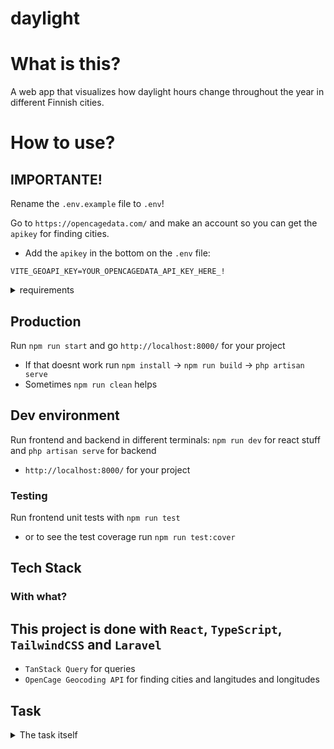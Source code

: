 # daylight

# What is this?

A web app that visualizes how daylight hours change throughout the year in different Finnish cities.

# How to use?

## IMPORTANTE!

Rename the `.env.example` file to `.env`!

Go to `https://opencagedata.com/` and make an account so you can get the `apikey` for finding cities.

-   Add the `apikey` in the bottom on the `.env` file:

```.env
VITE_GEOAPI_KEY=YOUR_OPENCAGEDATA_API_KEY_HERE_!
```

<details>
	<summary>requirements</summary>

### Make sure you have PHP, Composer and Laravel installed

-   `/bin/bash -c "$(curl -fsSL https://php.new/install/mac/8.4)"` to install

### Also have Node.js installed

-   https://nodejs.org/en/download

</details>

## Production

Run `npm run start` and go `http://localhost:8000/` for your project

-   If that doesnt work run `npm install` -> `npm run build` -> `php artisan serve`
-   Sometimes `npm run clean` helps

## Dev environment

Run frontend and backend in different terminals: `npm run dev` for react stuff and `php artisan serve` for backend

-   `http://localhost:8000/` for your project

### Testing

Run frontend unit tests with `npm run test`

-   or to see the test coverage run `npm run test:cover`

## Tech Stack

### With what?

## This project is done with `React`, `TypeScript`, `TailwindCSS` and `Laravel`

-   `TanStack Query` for queries
-   `OpenCage Geocoding API` for finding cities and langitudes and longitudes

## Task

<details>
	<summary>The task itself</summary>
	<pIntro:
Finland is a long country, which gets dark in the winter and light during the summer. In Lapland the change is more drastic than in Helsinki.

The task:
Create a web app that shows how the daylight time changes in different parts of the country. Create a form where a user can input a name of any Finnish city and display the change in daylight length in minutes during the year in that location. The user has to be able to add multiple locations to the graph to see the difference between locations easily.

Create a PHP backend that returns the daylight data for the location the user types, and a js app (react or vue) that visualizes the changes. You can make the backend on Laravel or just as a "raw php" application.

You can use an external API to convert the location to lat/lon coordinates (if you want). You can use a chart library of your choice to create the graph. You can decide what style of the visualization and the visual details yourself.

Please focus on good, easily readable code and reusable css classes, preferably Tailwind.

Hints:

-   Above the Arctic Circle, there are periods where daylight length is 0 minutes, and periods where the daylight length is 24 \* 60 minutes.
-   A bar graph might be the simplest way to make the visualization

Extra points:

-   Show hotspots/markers on the days where the daylengths of different locations intersect!
-   Show the daylength value for a certain date if the user hovers over it>
</details>
